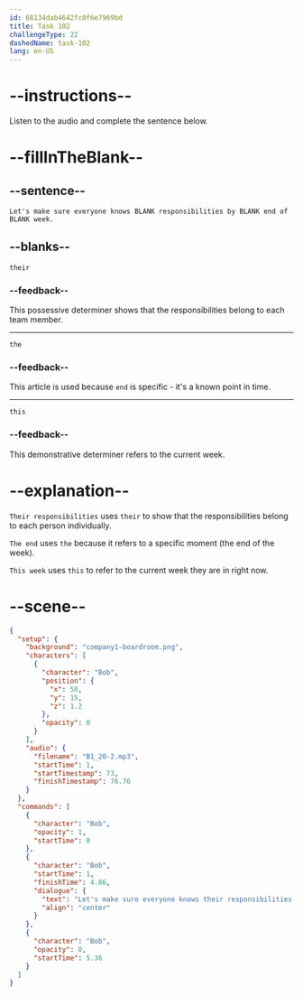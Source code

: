 ```yaml
---
id: 68134dab4642fc0f6e7969bd
title: Task 102
challengeType: 22
dashedName: task-102
lang: en-US
---
```


<!-- (Audio) Bob: Let's make sure everyone knows their responsibilities by the end of this week. -->

# --instructions--

Listen to the audio and complete the sentence below.

# --fillInTheBlank--

## --sentence--

`Let's make sure everyone knows BLANK responsibilities by BLANK end of BLANK week.`

## --blanks--

`their`

### --feedback--

This possessive determiner shows that the responsibilities belong to each team member.

---

`the`

### --feedback--

This article is used because `end` is specific - it's a known point in time.

---

`this`

### --feedback--

This demonstrative determiner refers to the current week.

# --explanation--

`Their responsibilities` uses `their` to show that the responsibilities belong to each person individually.

`The end` uses `the` because it refers to a specific moment (the end of the week).

`This week` uses `this` to refer to the current week they are in right now.

# --scene--

```json
{
  "setup": {
    "background": "company1-boardroom.png",
    "characters": [
      {
        "character": "Bob",
        "position": {
          "x": 50,
          "y": 15,
          "z": 1.2
        },
        "opacity": 0
      }
    ],
    "audio": {
      "filename": "B1_20-2.mp3",
      "startTime": 1,
      "startTimestamp": 73,
      "finishTimestamp": 76.76
    }
  },
  "commands": [
    {
      "character": "Bob",
      "opacity": 1,
      "startTime": 0
    },
    {
      "character": "Bob",
      "startTime": 1,
      "finishTime": 4.86,
      "dialogue": {
        "text": "Let's make sure everyone knows their responsibilities by the end of this week.",
        "align": "center"
      }
    },
    {
      "character": "Bob",
      "opacity": 0,
      "startTime": 5.36
    }
  ]
}
```
